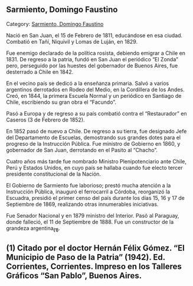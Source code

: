 ## Sarmiento, Domingo Faustino

Category: [Sarmiento, Domingo Faustino](http://descubrircorrientes.com.ar/2012/index.php/4284-biografias/r-s-t-u-v-x-y-z/sarmiento-domingo-faustino)

Nació en San Juan, el 15 de Febrero de 1811, educándose en esa ciudad. Combatió en Tañí, Niquivil y Lomas de Luján, en 1829.

Fue enemigo declarado de la política rosista, debiendo emigrar a Chile en 1831. De regreso a la patria, fundó en San Juan el periódico “El Zonda” pero, perseguido por las huestes del gobernador de Buenos Aires, fue desterrado a Chile en 1842.

En el vecino país se dedicó a la enseñanza primaria. Salvó a varios argentinos derrotados en Rodeo del Medio, en la Cordillera de los Andes. Creó, en 1844, la primera Escuela Normal y un periódico en Santiago de Chile, escribiendo su gran obra el “Facundo”.

Pasó a Europa y de regreso a su país combatió contra el “Restaurador” en Caseros (3 de Febrero de 1852).

En 1852 pasó de nuevo a Chile. De regreso a su tierra, fue designado Jefe del Departamento de Escuelas, demostrando sus grandes dotes para el progreso de la Instrucción Pública. Fue ministro de Gobierno en 1860, y gobernador de San Juan, derrotando en el Pasito al “Chacho”.

Cuatro años más tarde fue nombrado Ministro Plenipotenciario ante Chile, Perú y Estados Unidos, en cuyo país se hallaba cuando fue electo tercer presidente constitucional de la Nación.

El Gobierno de Sarmiento fue laborioso; prestó mucha atención a la Instrucción Pública, inauguró el ferrocarril a Córdoba, reorganizó la Escuadra, presidió el primer censo del país durante los días 15, 16 y 17 de Septiembre de 1869, realizando otras innumerables iniciativas.

Fue Senador Nacional y en 1879 ministro del Interior. Pasó al Paraguay, donde falleció, el 11 de Septiembre de 1888. Fue un constructor de la grandeza argentina<sub><strong>(1)</strong></sub>.

## **(1)** Citado por el doctor Hernán Félix Gómez. “El Municipio de Paso de la Patria” (1942). Ed. Corrientes, Corrientes. Impreso en los Talleres Gráficos “San Pablo”, Buenos Aires.